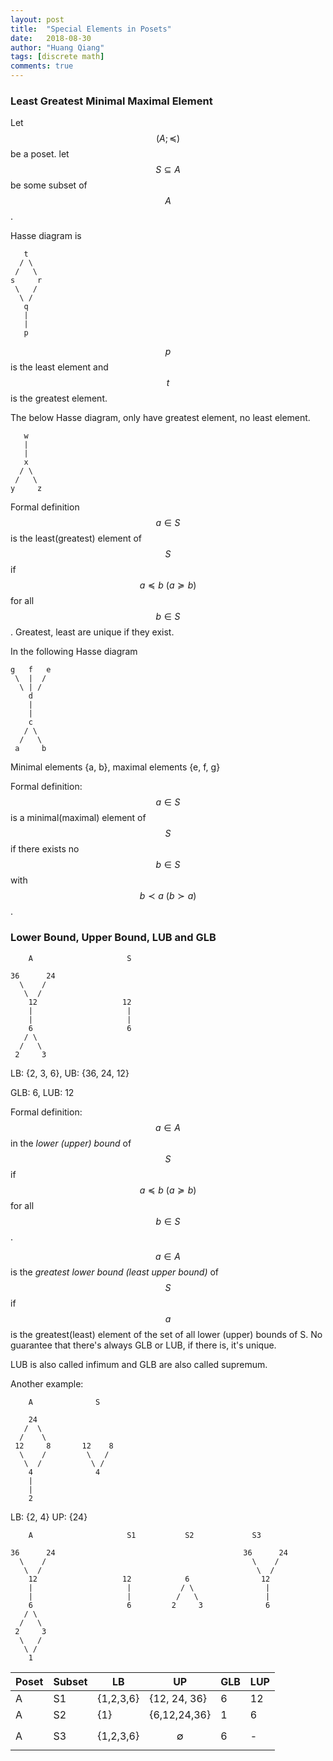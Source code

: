 ```yaml
---
layout: post
title:  "Special Elements in Posets"
date:   2018-08-30
author: "Huang Qiang"
tags: [discrete math]
comments: true
---
```


### Least Greatest Minimal Maximal Element

Let $$(A;\preceq)$$ be a poset. let $$S \subseteq A$$ be some subset of $$A$$.

Hasse diagram is

```
   t
  / \
 /   \
s     r
 \   /
  \ /
   q
   |
   |
   p
```
$$p$$ is the least element and $$t$$ is the greatest element.


The below Hasse diagram, only have greatest element, no least element.

```
   w
   |
   |
   x
  / \
 /   \
y     z
```
Formal definition $$a \in S$$ is the least(greatest) element of $$S$$ if $$a \preceq b\ (a \succeq b)$$ for all $$b \in S$$. Greatest, least are unique if they exist.

In the following Hasse diagram

```
g   f   e
 \  |  /
  \ | /
    d
    |
    |
    c
   / \
  /   \
 a     b
```

Minimal elements {a, b}, maximal elements {e, f, g}

Formal definition: $$a \in S$$ is a minimal(maximal) element of $$S$$ if there exists no $$b \in S$$ with $$b \prec a\ (b \succ a)$$.

### Lower Bound, Upper Bound, LUB and GLB

```
    A                     S
    
36      24
  \    /
   \  /
    12                   12
    |                     |
    |                     |
    6                     6
   / \
  /   \
 2     3
```

LB: {2, 3, 6}, UB: {36, 24, 12}

GLB: 6, LUB: 12

Formal definition: $$a \in A$$ in the _lower (upper) bound_ of $$S$$ if $$a \preceq b\ (a \succeq b)$$ for all $$b \in S$$.

$$a \in A$$ is the _greatest lower bound (least upper bound)_ of $$S$$ if $$a$$ is the greatest(least) element of the set of all lower (upper) bounds of S. No guarantee that there's always GLB or LUB, if there is, it's unique.

LUB is also called infimum and GLB are also called supremum.

Another example:

```
    A              S
    
    24
   /  \
  /    \
 12     8       12    8  
  \    /         \   /
   \  /           \ /
    4              4
    |
    |
    2 
```

LB: {2, 4}
UP: {24}


```
    A                     S1           S2             S3      
    
36      24                                          36      24
  \    /                                              \    /
   \  /                                                \  /
    12                   12            6                12  
    |                     |           / \                |
    |                     |          /   \               |
    6                     6         2     3              6
   / \
  /   \
 2     3
  \   /
   \ /
    1
```

Poset | Subset | LB  | UP  | GLB | LUP
----- | ------ | --- | --- | --- | ---
A     | S1     | {1,2,3,6}  | {12, 24, 36} | 6 | 12
A     | S2     | {1} | {6,12,24,36} | 1 | 6
A     | S3     | {1,2,3,6} | $$\emptyset$$ | 6 | -